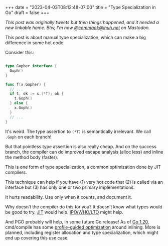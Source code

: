 +++
date = "2023-04-03T08:12:48-07:00"
title = "Type Specialization in Go"
draft = false
+++

*This post was originally tweets but then things happened, and it needed a new linkable home. Btw, I'm now @commaok@inuh.net on Mastodon.*

This post is about manual type specialization, which can make a big difference in some hot code.

Consider this:

```go

type Gopher interface {
  Goph()
}

func f(x Gopher) {
  // ...
  if t, ok := x.(*T); ok {
    t.Goph()
  } else {
    x.Goph()
  }
  // ...
}
```

It's weird. The type assertion to `(*T)` is semantically irrelevant. We call `.Goph` on each branch!

But that pointless type assertion is also really cheap. And on the success branch, the compiler can do improved escape analysis (alloc less) and inline the method body (faster).

This is one form of type specialization, a common optimization done by JIT compilers.

This technique can help if you have (1) very hot code that (2) is called via an interface but (3) has only one or two primary implementations.

It hurts readability. Use only when it counts, and document it.

Why doesn’t the compiler do this for you? It doesn’t know what types would be good to try. [JIT](https://en.wikipedia.org/wiki/Just-in-time_compilation) would help. [IPO/WHO/LTO](https://en.wikipedia.org/wiki/Interprocedural_optimization) might help.

And PGO probably will help, in some future Go release! As of [Go 1.20](https://tip.golang.org/doc/go1.20#compiler), cmd/compile has some [profile-guided optimization](https://github.com/golang/go/issues/28262) around inlining. More is planned, including register allocation and type specialization, which might end up covering this use case.
